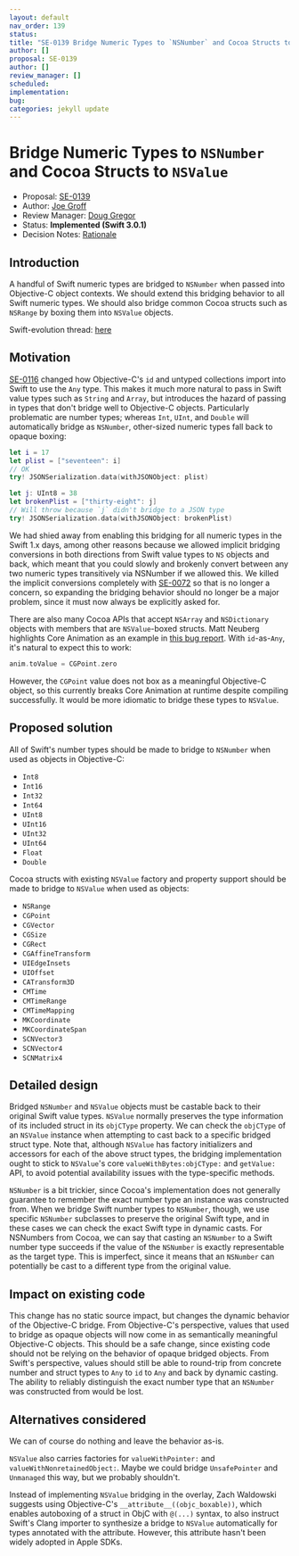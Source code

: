 ```yaml
---
layout: default
nav_order: 139
status: 
title: "SE-0139 Bridge Numeric Types to `NSNumber` and Cocoa Structs to `NSValue`"
author: []
proposal: SE-0139
author: []
review_manager: []
scheduled: 
implementation: 
bug: 
categories: jekyll update
---
```


# Bridge Numeric Types to `NSNumber` and Cocoa Structs to `NSValue`

* Proposal: [SE-0139](0139-bridge-nsnumber-and-nsvalue.md)
* Author: [Joe Groff](https://github.com/jckarter)
* Review Manager: [Doug Gregor](https://github.com/DougGregor)
* Status: **Implemented (Swift 3.0.1)**
* Decision Notes: [Rationale](https://lists.swift.org/pipermail/swift-evolution/Week-of-Mon-20160912/027060.html)

## Introduction

A handful of Swift numeric types are bridged to `NSNumber` when passed
into Objective-C object contexts. We should extend this bridging behavior
to all Swift numeric types. We should also bridge common Cocoa structs such as
`NSRange` by boxing them into `NSValue` objects.

Swift-evolution thread: [here](https://lists.swift.org/pipermail/swift-evolution/Week-of-Mon-20160822/026560.html)

## Motivation

[SE-0116](0116-id-as-any.md)
changed how Objective-C's `id` and untyped collections import into Swift to
use the `Any` type. This makes it much more natural to pass in Swift value
types such as `String` and `Array`, but introduces the hazard of passing in
types that don't bridge well to Objective-C objects. Particularly problematic
are number types; whereas `Int`, `UInt`, and `Double` will automatically bridge
as `NSNumber`, other-sized numeric types fall back to opaque boxing:

```swift
let i = 17
let plist = ["seventeen": i]
// OK
try! JSONSerialization.data(withJSONObject: plist)

let j: UInt8 = 38
let brokenPlist = ["thirty-eight": j]
// Will throw because `j` didn't bridge to a JSON type
try! JSONSerialization.data(withJSONObject: brokenPlist)
```

We had shied away from enabling this bridging for all numeric types in
the Swift 1.x days, among other reasons because we allowed implicit
bridging conversions in both directions from Swift value types to
`NS` objects and back, which meant that you could slowly and brokenly
convert between any two numeric types transitively via NSNumber if we
allowed this. We killed the implicit conversions completely with
[SE-0072](0072-eliminate-implicit-bridging-conversions.md)
so that is no longer a concern, so expanding the bridging behavior
should no longer be a major problem, since it must now always be
explicitly asked for.

There are also many Cocoa APIs that accept `NSArray` and `NSDictionary`
objects with members that are `NSValue`-boxed structs.
Matt Neuberg highlights Core Animation as an example in
[this bug report](https://bugs.swift.org/browse/SR-2414). With `id`-as-`Any`,
it's natural to expect this to work:

```swift
anim.toValue = CGPoint.zero
```

However, the `CGPoint` value does not box as a meaningful Objective-C object,
so this currently breaks Core Animation at runtime despite compiling
successfully. It would be more idiomatic to bridge these types to `NSValue`.

## Proposed solution

All of Swift's number types should be made to bridge to `NSNumber` when used as
objects in Objective-C:

- `Int8`
- `Int16`
- `Int32`
- `Int64`
- `UInt8`
- `UInt16`
- `UInt32`
- `UInt64`
- `Float`
- `Double`

Cocoa structs with existing `NSValue` factory and property support should
be made to bridge to `NSValue` when used as objects:

- `NSRange`
- `CGPoint`
- `CGVector`
- `CGSize`
- `CGRect`
- `CGAffineTransform`
- `UIEdgeInsets`
- `UIOffset`
- `CATransform3D`
- `CMTime`
- `CMTimeRange`
- `CMTimeMapping`
- `MKCoordinate`
- `MKCoordinateSpan`
- `SCNVector3`
- `SCNVector4`
- `SCNMatrix4`

## Detailed design

Bridged `NSNumber` and `NSValue` objects must be castable back to their
original Swift value types. `NSValue` normally preserves the type information
of its included struct in its `objCType` property. We can check the
`objCType` of an `NSValue` instance when attempting to cast back to a specific
bridged struct type. Note that, although `NSValue` has factory initializers and
accessors for each of the above struct types, the bridging implementation
ought to stick to `NSValue`'s core `valueWithBytes:objCType:` and `getValue:`
API, to avoid potential availability issues with the type-specific methods.

`NSNumber` is a bit trickier, since Cocoa's implementation does not generally
guarantee to remember the exact number type an instance was constructed from.
When we bridge Swift number types to `NSNumber`, though, we use specific
`NSNumber` subclasses to preserve the original Swift type, and in these cases
we can check the exact Swift type in dynamic casts. For NSNumbers from
Cocoa, we can say that casting an `NSNumber` to a Swift
number type succeeds if the value of the `NSNumber` is exactly representable
as the target type. This is imperfect, since it means that an `NSNumber` can
potentially be cast to a different type from the original value.

## Impact on existing code

This change has no static source impact, but changes the dynamic behavior of
the Objective-C bridge. From Objective-C's perspective, values that used to
bridge as opaque objects will now come in as semantically meaningful
Objective-C objects. This should be a safe change, since existing code should
not be relying on the behavior of opaque bridged objects. From Swift's
perspective, values should still be able to round-trip from concrete number
and struct types to `Any` to `id` to `Any` and back by dynamic casting.
The ability to reliably distinguish the exact number type that an `NSNumber`
was constructed from would be lost.

## Alternatives considered

We can of course do nothing and leave the behavior as-is.

`NSValue` also carries factories for `valueWithPointer:` and
`valueWithNonretainedObject:`. Maybe we could bridge
`UnsafePointer` and `Unmanaged` this way, but we probably shouldn't.

Instead of implementing `NSValue` bridging in the overlay, Zach Waldowski
suggests using Objective-C's `__attribute__((objc_boxable))`, which enables
autoboxing of a struct in ObjC with `@(...)` syntax, to also instruct Swift's
Clang importer to synthesize a bridge to `NSValue` automatically for types
annotated with the attribute. However, this attribute hasn't been widely
adopted in Apple SDKs.
